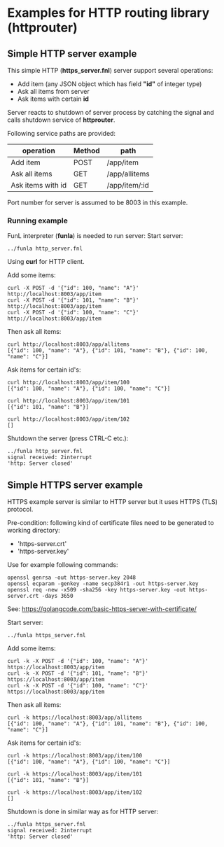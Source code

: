 
# Examples for HTTP routing library (httprouter)

## Simple HTTP server example

This simple HTTP (**https_server.fnl**) server support several operations:

- Add item (any JSON object which has field **"id"** of integer type)
- Ask all items from server
- Ask items with certain **id**

Server reacts to shutdown of server process by catching the signal and calls
shutdown service of __httprouter__.

Following service paths are provided:

operation | Method | path
--------- | ------ | ----
Add item | POST | /app/item
Ask all items | GET | /app/allitems
Ask items with id | GET | /app/item/:id

Port number for server is assumed to be 8003 in this example.

### Running example

FunL interpreter (__funla__) is needed to run server:
Start server:

```
../funla http_server.fnl
```

Using __curl__ for HTTP client.

Add some items:

```
curl -X POST -d '{"id": 100, "name": "A"}' http://localhost:8003/app/item
curl -X POST -d '{"id": 101, "name": "B"}' http://localhost:8003/app/item
curl -X POST -d '{"id": 100, "name": "C"}' http://localhost:8003/app/item
```

Then ask all items:

```
curl http://localhost:8003/app/allitems
[{"id": 100, "name": "A"}, {"id": 101, "name": "B"}, {"id": 100, "name": "C"}]
```

Ask items for certain id's:

```
curl http://localhost:8003/app/item/100
[{"id": 100, "name": "A"}, {"id": 100, "name": "C"}]

curl http://localhost:8003/app/item/101
[{"id": 101, "name": "B"}]

curl http://localhost:8003/app/item/102
[]
```

Shutdown the server (press CTRL-C etc.):

```
../funla http_server.fnl
signal received: 2interrupt
'http: Server closed'
```


## Simple HTTPS server example

HTTPS example server is similar to HTTP server but it uses HTTPS (TLS) protocol.

Pre-condition: following kind of certificate files need to be generated to working directory:

* 'https-server.crt'
* 'https-server.key'

Use for example following commands:

```
openssl genrsa -out https-server.key 2048
openssl ecparam -genkey -name secp384r1 -out https-server.key
openssl req -new -x509 -sha256 -key https-server.key -out https-server.crt -days 3650
```

See: https://golangcode.com/basic-https-server-with-certificate/

Start server:

```
../funla https_server.fnl
```

Add some items:

```
curl -k -X POST -d '{"id": 100, "name": "A"}' https://localhost:8003/app/item
curl -k -X POST -d '{"id": 101, "name": "B"}' https://localhost:8003/app/item
curl -k -X POST -d '{"id": 100, "name": "C"}' https://localhost:8003/app/item
```

Then ask all items:

```
curl -k https://localhost:8003/app/allitems
[{"id": 100, "name": "A"}, {"id": 101, "name": "B"}, {"id": 100, "name": "C"}]
```

Ask items for certain id's:

```
curl -k https://localhost:8003/app/item/100
[{"id": 100, "name": "A"}, {"id": 100, "name": "C"}]

curl -k https://localhost:8003/app/item/101
[{"id": 101, "name": "B"}]

curl -k https://localhost:8003/app/item/102
[]
```

Shutdown is done in similar way as for HTTP server:

```
../funla https_server.fnl
signal received: 2interrupt
'http: Server closed'
```

